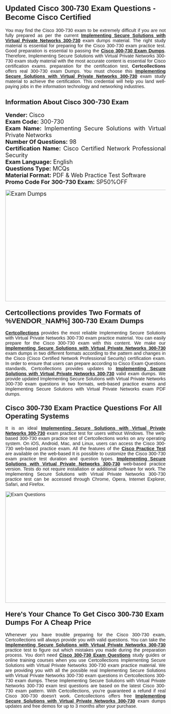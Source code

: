 <h1><span style="font-size:24px"><span style="font-family:Calibri,sans-serif"><strong>Updated Cisco 300-730 Exam Questions - Become Cisco Certified</strong></span></span></h1> <p style="text-align:justify"><span style="font-size:11pt"><span style="font-family:Calibri,sans-serif">You may find the Cisco 300-730 exam to be extremely difficult if you are not fully prepared as per the current <u><strong>Implementing Secure Solutions with Virtual Private Networks 300-730</strong></u> exam dumps material. The right study material is essential for preparing for the Cisco 300-730 exam practice test. Good preparation is essential to passing the <a href="https://www.certcollections.com/300-730-exam-questions"><u><strong>Cisco 300-730 Exam Dumps</strong></u></a>. Therefore, Implementing Secure Solutions with Virtual Private Networks 300-730 exam study material with the most accurate content is essential for Cisco certification exams. preparation for the certification test, <strong>Certcollections</strong> offers real 300-730 exam Dumps. You must choose this <u><strong>Implementing Secure Solutions with Virtual Private Networks 300-730</strong></u> exam study material to achieve the certification. This credential will help you land well-paying jobs in the information technology and networking industries.</span></span></p> <h2 style="text-align:justify"><strong><span style="font-size:20px">Information About Cisco 300-730 Exam</span></strong></h2> <p style="text-align:justify"><span style="font-size:18px"><strong>Vender:</strong> Cisco<br /> <strong>Exam Code:</strong> 300-730<br /> <strong>Exam Name:</strong> Implementing Secure Solutions with Virtual Private Networks<br /> <strong>Number Of Questions:</strong> 98<br /> <strong>Certification Name:</strong> Cisco Certified Network Professional Security<br /> <strong>Exam Language:</strong> English<br /> <strong>Questions Type:</strong> MCQs<br /> <strong>Material Format:</strong> PDF & Web Practice Test Software<br /> <strong>Promo Code For 300-730 Exam:</strong> SP50%OFF</span></p> <p style="text-align:justify"><span style="font-size:18px"><a href="https://www.certcollections.com/300-730-exam-questions" rel="no-follow"><img alt="Exam Dumps" src="https://www.certcollections.com/uploads/content/certcollections.jpg" style="height:350px; width:750px" /></a></span></p> <h3><span style="font-size:22px"><span style="font-family:Calibri,sans-serif"><strong>Certcollections provides Two Formats of %VENDOR_NAM%] 300-730 Exam Dumps</strong></span></span></h3> <p style="text-align:justify"><span style="font-size:11pt"><span style="font-family:Calibri,sans-serif"><a href="https://www.certcollections.com/"><u><strong>Certcollections</strong></u></a> provides the most reliable Implementing Secure Solutions with Virtual Private Networks 300-730 exam practice material. You can easily prepare for the Cisco 300-730 exam with this content. We make our <u><strong>Implementing Secure Solutions with Virtual Private Networks 300-730</strong></u> exam dumps in two different formats according to the pattern and changes in the Cisco (Cisco Certified Network Professional Security) certification exam. In order to ensure that users can prepare according to Cisco Exam Questions standards, Certcollections provides updates to <u><strong>Implementing Secure Solutions with Virtual Private Networks 300-730</strong></u> valid exam dumps. We provide updated Implementing Secure Solutions with Virtual Private Networks 300-730 exam questions in two formats, web-based practice exams and Implementing Secure Solutions with Virtual Private Networks exam PDF dumps.</span></span></p> <h3><span style="font-size:22px"><span style="font-family:Calibri,sans-serif"><strong>Cisco 300-730 Exam Practice Questions For All Operating Systems</strong></span></span></h3> <p style="text-align:justify"><span style="font-size:11pt"><span style="font-family:Calibri,sans-serif">It is an ideal <u><strong>Implementing Secure Solutions with Virtual Private Networks 300-730</strong></u> exam practice test for users without Windows. The web-based 300-730 exam practice test of Certcollections works on any operating system. On iOS, Android, Mac, and Linux, users can access the Cisco 300-730 web-based practice exam. All the features of the <a href="https://www.certcollections.com/cisco-exam-dumps"><u><strong>Cisco Practice Test</strong></u></a> are available on the web-based It is possible to customize the Cisco 300-730 exam practice test duration and question types. <u><strong>Implementing Secure Solutions with Virtual Private Networks 300-730</strong></u> web-based practice version. Tests do not require installation or additional software for work. The Implementing Secure Solutions with Virtual Private Networks 300-730 practice test can be accessed through Chrome, Opera, Internet Explorer, Safari, and Firefox.</span></span></p> <p style="text-align:justify"><span style="font-size:11pt"><span style="font-family:Calibri,sans-serif"><a href="https://www.certcollections.com/300-730-exam-questions" rel="no-follow"><img alt="Exam Questions" src="https://www.certcollections.com/uploads/content/55597321.jpg" style="height:350px; width:750px" /></a></span></span></p> <h3><span style="font-size:22px"><span style="font-family:Calibri,sans-serif"><strong>Here's Your Chance To Get Cisco 300-730 Exam Dumps For A Cheap Price</strong></span></span></h3> <p style="text-align:justify"><span style="font-size:11pt"><span style="font-family:Calibri,sans-serif">Whenever you have trouble preparing for the Cisco 300-730 exam, Certcollections will always provide you with valid questions. You can take the <u><strong>Implementing Secure Solutions with Virtual Private Networks 300-730</strong></u> practice test to figure out which mistakes you made during the preparation process. You don't need <a href="https://www.certcollections.com/300-730-exam-questions"><u><strong>Cisco 300-730 Exam Questions</strong></u></a> study guides or online training courses when you use Certcollections Implementing Secure Solutions with Virtual Private Networks 300-730 exam practice material. We are providing you with all the possible real Implementing Secure Solutions with Virtual Private Networks 300-730 exam questions in Certcollections 300-730 exam dumps. These Implementing Secure Solutions with Virtual Private Networks 300-730 exam test questions are based on the latest Cisco 300-730 exam pattern. With Certcollections, you're guaranteed a refund if real Cisco 300-730 doesn't work. Certcollections offers free <u><strong>Implementing Secure Solutions with Virtual Private Networks 300-730</strong></u> exam dumps updates and free demos for up to 3 months after your purchase.</span></span></p>
